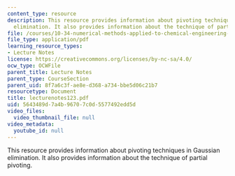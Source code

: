 ```yaml
---
content_type: resource
description: This resource provides information about pivoting techniques in Gaussian
  elimination. It also provides information about the technique of partial pivoting.
file: /courses/10-34-numerical-methods-applied-to-chemical-engineering-fall-2005/5643489d7a4b96707c0d5577492edd5d_lecturenotes123.pdf
file_type: application/pdf
learning_resource_types:
- Lecture Notes
license: https://creativecommons.org/licenses/by-nc-sa/4.0/
ocw_type: OCWFile
parent_title: Lecture Notes
parent_type: CourseSection
parent_uid: 8f7a6c3f-ae8e-d368-a734-bbe5d06c21b7
resourcetype: Document
title: lecturenotes123.pdf
uid: 5643489d-7a4b-9670-7c0d-5577492edd5d
video_files:
  video_thumbnail_file: null
video_metadata:
  youtube_id: null
---
```

This resource provides information about pivoting techniques in Gaussian elimination. It also provides information about the technique of partial pivoting.